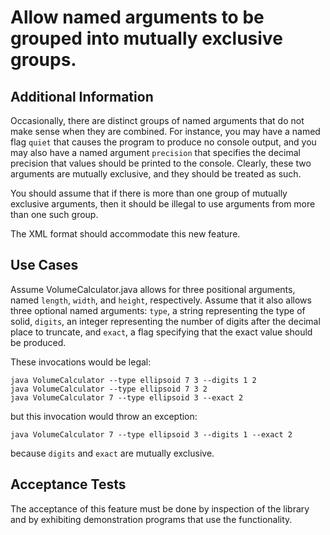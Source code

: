 # Allow named arguments to be grouped into mutually exclusive groups.

## Additional Information

Occasionally, there are distinct groups of named arguments that do not make sense when they are combined. For instance, you may have a named flag `quiet` that causes the program to produce no console output, and you may also have a named argument `precision` that specifies the decimal precision that values should be printed to the console. Clearly, these two arguments are mutually exclusive, and they should be treated as such. 

You should assume that if there is more than one group of mutually exclusive arguments, then it should be illegal to use arguments from more than one such group.

The XML format should accommodate this new feature.

## Use Cases

Assume VolumeCalculator.java allows for three positional arguments, named `length`, `width`, and `height`, respectively. Assume that it also allows three optional named arguments: `type`, a string representing the type of solid, `digits`, an integer representing the number of digits after the decimal place to truncate, and `exact`, a flag specifying that the exact value should be produced.

These invocations would be legal:

    java VolumeCalculator --type ellipsoid 7 3 --digits 1 2 
    java VolumeCalculator --type ellipsoid 7 3 2 
    java VolumeCalculator 7 --type ellipsoid 3 --exact 2 

but this invocation would throw an exception:

    java VolumeCalculator 7 --type ellipsoid 3 --digits 1 --exact 2 

because `digits` and `exact` are mutually exclusive.


## Acceptance Tests

The acceptance of this feature must be done by inspection of the library and by exhibiting demonstration programs that use the functionality.
